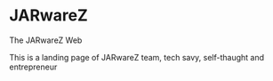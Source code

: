 # JARwareZ
The JARwareZ Web

This is a landing page of JARwareZ team, tech savy, self-thaught and entrepreneur
